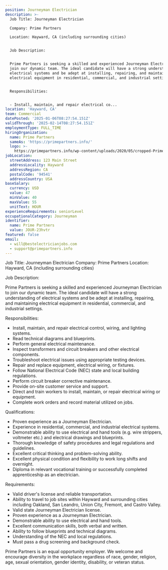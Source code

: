 ```yaml
---
position: Journeyman Electrician
description: >-
  Job Title: Journeyman Electrician

  Company: Prime Partners

  Location: Hayward, CA (including surrounding cities)


  Job Description:


  Prime Partners is seeking a skilled and experienced Journeyman Electrician to
  join our dynamic team. The ideal candidate will have a strong understanding of
  electrical systems and be adept at installing, repairing, and maintaining
  electrical equipment in residential, commercial, and industrial settings.


  Responsibilities:


  - Install, maintain, and repair electrical co...
location: 'Hayward, CA'
team: Commercial
datePosted: '2025-01-06T08:27:54.151Z'
validThrough: '2025-02-14T08:27:54.151Z'
employmentType: FULL_TIME
hiringOrganization:
  name: Prime Partners
  sameAs: 'https://primepartners.info/'
  logo: >-
    https://primepartners.info/wp-content/uploads/2020/05/cropped-Prime-Partners-Logo-NO-BG-1-1.png
jobLocation:
  streetAddress: 123 Main Street
  addressLocality: Hayward
  addressRegion: CA
  postalCode: '94541'
  addressCountry: USA
baseSalary:
  currency: USD
  value: 47
  minValue: 40
  maxValue: 55
  unitText: HOUR
experienceRequirements: seniorLevel
occupationalCategory: Journeyman
identifier:
  name: Prime Partners
  value: JOUR-23hvtr
featured: false
email:
  - will@bestelectricianjobs.com
  - support@primepartners.info
---
```




Job Title: Journeyman Electrician
Company: Prime Partners
Location: Hayward, CA (including surrounding cities)

Job Description:

Prime Partners is seeking a skilled and experienced Journeyman Electrician to join our dynamic team. The ideal candidate will have a strong understanding of electrical systems and be adept at installing, repairing, and maintaining electrical equipment in residential, commercial, and industrial settings.

Responsibilities:

- Install, maintain, and repair electrical control, wiring, and lighting systems.
- Read technical diagrams and blueprints.
- Perform general electrical maintenance.
- Inspect transformers and circuit breakers and other electrical components.
- Troubleshoot electrical issues using appropriate testing devices.
- Repair and replace equipment, electrical wiring, or fixtures.
- Follow National Electrical Code (NEC) state and local building regulations.
- Perform circuit breaker corrective maintenance.
- Provide on-site customer service and support.
- Direct and train workers to install, maintain, or repair electrical wiring or equipment.
- Complete work orders and record material utilized on jobs.

Qualifications:

- Proven experience as a Journeyman Electrician.
- Experience in residential, commercial, and industrial electrical systems.
- Demonstrable ability to use electrical and hand tools (e.g. wire strippers, voltmeter etc.) and electrical drawings and blueprints.
- Thorough knowledge of safety procedures and legal regulations and guidelines.
- Excellent critical thinking and problem-solving ability.
- Excellent physical condition and flexibility to work long shifts and overnight.
- Diploma in relevant vocational training or successfully completed apprenticeship as an electrician.

Requirements:

- Valid driver's license and reliable transportation.
- Ability to travel to job sites within Hayward and surrounding cities including Oakland, San Leandro, Union City, Fremont, and Castro Valley.
- Valid state Journeyman Electrician license.
- Proven experience as a Journeyman Electrician.
- Demonstrable ability to use electrical and hand tools.
- Excellent communication skills, both verbal and written.
- Ability to follow blueprints and technical diagrams.
- Understanding of the NEC and local regulations.
- Must pass a drug screening and background check.

Prime Partners is an equal opportunity employer. We welcome and encourage diversity in the workplace regardless of race, gender, religion, age, sexual orientation, gender identity, disability, or veteran status.
